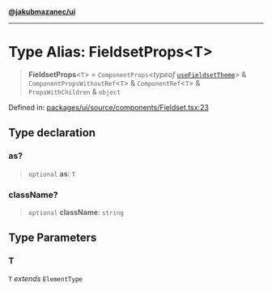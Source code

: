 [**@jakubmazanec/ui**](../README.md)

---

# Type Alias: FieldsetProps\<T\>

> **FieldsetProps**\<`T`\> = `ComponentProps`\<_typeof_
> [`useFieldsetTheme`](../variables/useFieldsetTheme.md)\> & `ComponentPropsWithoutRef`\<`T`\> &
> `ComponentRef`\<`T`\> & `PropsWithChildren` & `object`

Defined in:
[packages/ui/source/components/Fieldset.tsx:23](https://github.com/jakubmazanec/tools/blob/a9ba87d349a220bbed24d161794f90a6ba6009e5/packages/ui/source/components/Fieldset.tsx#L23)

## Type declaration

### as?

> `optional` **as**: `T`

### className?

> `optional` **className**: `string`

## Type Parameters

### T

`T` _extends_ `ElementType`
